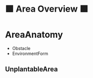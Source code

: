 # 🟩  <envi>Area Overview</envi> 🟩 

# AreaAnatomy
- Obstacle
- EnvironmentForm


## UnplantableArea



